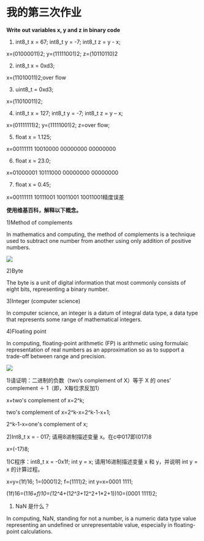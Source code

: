 # 我的第三次作业

**Write out variables x, y and z in binary code**

1) int8_t x = 67; int8_t y = -7; int8_t z = y - x;

x=(01000011)2; y=(11111001)2; z=(10110110)2

2) int8_t x = 0xd3;

x=(11010011)2;over flow

3) uint8_t = 0xd3;

x=(11010011)2;

4) int8_t x = 127; int8_t y = -7; int8_t z = y – x;

x=(01111111)2; y=(11111001)2; z=over flow;

5) float x = 1.125; 

x=00111111 10010000 00000000 00000000

6) float x = 23.0;

x=01000001 10111000 00000000 00000000

7) float x = 0.45;

x=00111111 10111001 10011001 10011001精度误差

**使用维基百科，解释以下概念。**

1)Method of complements

In mathematics and computing, the method of complements is a technique used to subtract one number from another using only addition of positive numbers.

![](https://upload.wikimedia.org/wikipedia/commons/thumb/2/26/Complement_numbering_gnangarra.JPG/220px-Complement_numbering_gnangarra.JPG)

2)Byte

The byte is a unit of digital information that most commonly consists of eight bits, representing a binary number.

3)Integer (computer science)

In computer science, an integer is a datum of integral data type, a data type that represents some range of mathematical integers.

4)Floating point

In computing, floating-point arithmetic (FP) is arithmetic using formulaic representation of real numbers as an approximation so as to support a trade-off between range and precision.

![](https://upload.wikimedia.org/wikipedia/commons/thumb/4/4c/Z3_Deutsches_Museum.JPG/200px-Z3_Deutsches_Museum.JPG)

1)请证明：二进制的负数（two‘s complement of X）等于 X 的 ones’
complement ＋ 1（即，X每位求反加1）

x+two's complement of x=2^k;

two's complement of x=2^k-x=2^k-1-x+1;

2^k-1-x=one's complement of x;

2)Int8_t x = - 017; 请用8进制描述变量 x。在c中017即(017)8

x=(-17)8;

1)C程序：int8_t x = -0x1f; int y = x; 请用16进制描述变量 x 和 y，并说明 int
y = x 的计算过程。

x=y=(1f)16;  1=(0001)2;   f=(1111)2;   int y=x=0001 1111;

(1f)16=(1*16+f)10=(1*2^4+(1*2^3+1*2^2+1*2+1))10=(0001 1111)2;

1) NaN 是什么？

In computing, NaN, standing for not a number, is a numeric data type value representing an undefined or unrepresentable value, especially in floating-point calculations.